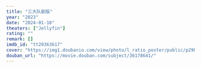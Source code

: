 ```yaml
---
title: "三大队剧版"
year: "2023"
date: "2024-01-10"
theaters: ["Jellyfin"]
rating: ""
remark: []
imdb_id: "tt29363617"
cover: "https://img1.doubanio.com/view/photo/l_ratio_poster/public/p2902230708.jpg"
douban_url: "https://movie.douban.com/subject/36178641/"
---
```

